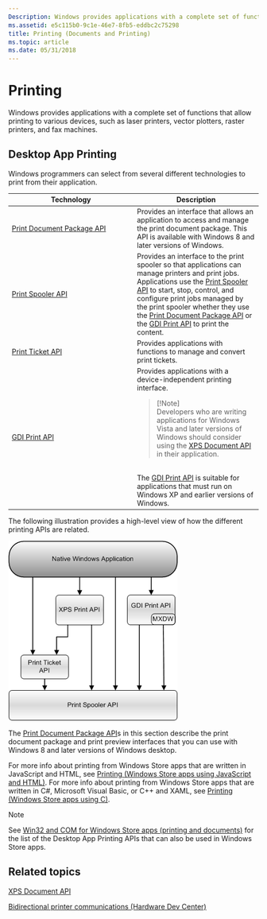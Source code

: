 ```yaml
---
Description: Windows provides applications with a complete set of functions that allow printing to various devices, such as laser printers, vector plotters, raster printers, and fax machines.
ms.assetid: e5c115b0-9c1e-46e7-8fb5-eddbc2c75298
title: Printing (Documents and Printing)
ms.topic: article
ms.date: 05/31/2018
---
```


# Printing

Windows provides applications with a complete set of functions that allow printing to various devices, such as laser printers, vector plotters, raster printers, and fax machines.

## Desktop App Printing

Windows programmers can select from several different technologies to print from their application.



<table>
<colgroup>
<col style="width: 50%" />
<col style="width: 50%" />
</colgroup>
<thead>
<tr class="header">
<th>Technology</th>
<th>Description</th>
</tr>
</thead>
<tbody>
<tr class="odd">
<td><a href="https://docs.microsoft.com/windows/desktop/printdocs/tailored-app-printing-api">Print Document Package API</a><br/></td>
<td>Provides an interface that allows an application to access and manage the print document package. This API is available with Windows 8 and later versions of Windows.<br/></td>
</tr>
<tr class="even">
<td><a href="print-spooler-api">Print Spooler API</a><br/></td>
<td>Provides an interface to the print spooler so that applications can manage printers and print jobs.<br/> Applications use the <a href="print-spooler-api">Print Spooler API</a> to start, stop, control, and configure print jobs managed by the print spooler whether they use the <a href="https://docs.microsoft.com/windows/desktop/printdocs/tailored-app-printing-api">Print Document Package API</a> or the <a href="gdi-printing">GDI Print API</a> to print the content.<br/></td>
</tr>
<tr class="odd">
<td><a href="print-ticket-api">Print Ticket API</a><br/></td>
<td>Provides applications with functions to manage and convert print tickets.<br/></td>
</tr>
<tr class="even">
<td><a href="gdi-printing">GDI Print API</a><br/></td>
<td>Provides applications with a device-independent printing interface. <br/>
<blockquote>
[!Note]<br />
Developers who are writing applications for Windows Vista and later versions of Windows should consider using the <a href="https://docs.microsoft.com/previous-versions/windows/desktop/dd316976(v=vs.85)">XPS Document API</a> in their application.
</blockquote>
<br/> The <a href="gdi-printing">GDI Print API</a> is suitable for applications that must run on Windows XP and earlier versions of Windows.<br/></td>
</tr>
</tbody>
</table>



 

The following illustration provides a high-level view of how the different printing APIs are related.

![a diagram that shows how a native windows application can use the print apis](images/print-apis.png)

 

The [Print Document Package API](https://msdn.microsoft.com/en-us/library/Hh448418(v=VS.85).aspx)s in this section describe the print document package and print preview interfaces that you can use with Windows 8 and later versions of Windows desktop.

For more info about printing from Windows Store apps that are written in JavaScript and HTML, see [Printing (Windows Store apps using JavaScript and HTML)](https://docs.microsoft.com/previous-versions/windows/apps/hh465225(v=win.10)). For more info about printing from Windows Store apps that are written in C#, Microsoft Visual Basic, or C++ and XAML, see [Printing (Windows Store apps using C)](https://docs.microsoft.com/previous-versions/windows/apps/hh465196(v=win.10)).

> [!Note]  
> See [Win32 and COM for Windows Store apps (printing and documents)](https://docs.microsoft.com/uwp/win32-and-com/win32-and-com-for-uwp-apps) for the list of the Desktop App Printing APIs that can also be used in Windows Store apps.

 

## Related topics

<dl> <dt>

[XPS Document API](https://msdn.microsoft.com/en-us/library/Dd316976(v=VS.85).aspx)
</dt> <dt>

[Bidirectional printer communications (Hardware Dev Center)](https://go.microsoft.com/fwlink/p/?LinkId=613189  )
</dt> </dl>

 

 




